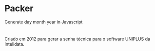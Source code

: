 # Packer
Generate day month year in Javascript
# 
Criado em 2012 para gerar a senha técnica para o software UNIPLUS da Intelidata.
